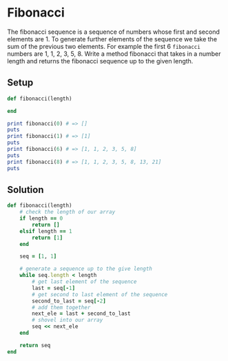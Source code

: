 # Fibonacci

The fibonacci sequence is a sequence of numbers whose first and second elements are 1. To generate further elements of the sequence we take the sum of the previous two elements. For example the first 6 `fibonacci` numbers are 1, 1, 2, 3, 5, 8. Write a method fibonacci that takes in a number length and returns the fibonacci sequence up to the given length.

## Setup

```ruby
def fibonacci(length)

end

print fibonacci(0) # => []
puts
print fibonacci(1) # => [1]
puts
print fibonacci(6) # => [1, 1, 2, 3, 5, 8]
puts
print fibonacci(8) # => [1, 1, 2, 3, 5, 8, 13, 21]
puts
```

## Solution

```ruby
def fibonacci(length)
    # check the length of our array
    if length == 0
        return []
    elsif length == 1
        return [1]
    end

    seq = [1, 1]

    # generate a sequence up to the give length
    while seq.length < length
        # get last element of the sequence
        last = seq[-1]
        # get second to last element of the sequence
        second_to_last = seq[-2]
        # add them together
        next_ele = last + second_to_last
        # shovel into our array
        seq << next_ele
    end

    return seq
end
```